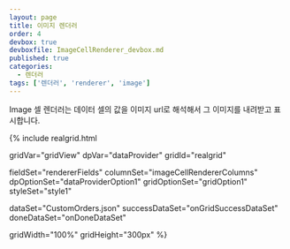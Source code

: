 ```yaml
---
layout: page
title: 이미지 렌더러
order: 4
devbox: true
devboxfile: ImageCellRenderer_devbox.md
published: true
categories:
  - 렌더러
tags: ['렌더러', 'renderer', 'image']
---
```


Image 셀 렌더러는 데이터 셀의 값을 이미지 url로 해석해서 그 이미지를 내려받고 표시합니다.

<script>
var onGridSuccessDataSet = function(data, textStatus, jqXHR) {
	dataProvider.setRows(data);
}
var onDoneDataSet = function() {
	gridView.setDisplayOptions({rowHeight:70});
	gridView.setFooter({visible:false})

  gridView.setColumnProperty("NormalFlag1", "renderer", {type: "image", sommthing: true})
  gridView.setColumnProperty("NormalFlag2", "renderer", {type: "image", sommthing: true})
}
</script>

{% include realgrid.html

  gridVar="gridView"
  dpVar="dataProvider"
  gridId="realgrid"

  fieldSet="rendererFields"
  columnSet="imageCellRendererColumns"
  dpOptionSet="dataProviderOption1"
  gridOptionSet="gridOption1"
  styleSet="style1"

  dataSet="CustomOrders.json"
  successDataSet="onGridSuccessDataSet"  
  doneDataSet="onDoneDataSet"

  gridWidth="100%"
  gridHeight="300px" %}